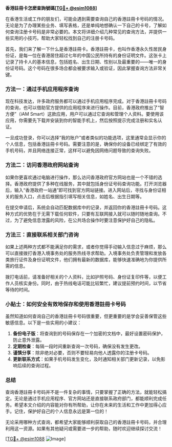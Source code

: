 **香港註冊卡怎麽查詢號碼[[TG💪+ @esim1088](https://t.me/s/esim1088)]**

在香港生活或工作的朋友们，可能会遇到需要查询自己的香港註冊卡号码的情况。无论是为了办理某些业务、填写表格，还是单纯地想确认一下自己的卡号，了解如何查询注册卡号码是非常必要的。本文将详细介绍几种常见的查询方法，并提供一些实用的小技巧，帮助大家轻松找到自己的注册卡号码。

首先，我们来了解一下什么是香港註冊卡。香港註冊卡，也叫作香港永久性居民身份证，是每一位在香港居住超过七年的中国公民所持有的身份证明文件。这张卡上记录了持卡人的基本信息，包括姓名、出生日期、性别以及最重要的——唯一的身份证号码。这个号码在很多场合都会被要求输入或验证，因此掌握查询方法非常关键。

### 方法一：通过手机应用程序查询

现在科技发达，许多政府服务都可以通过手机应用程序完成。对于香港註冊卡号码的查询，也可以借助官方提供的应用程序来进行操作。目前，香港政府推出了“智方便”（iAM Smart）这款应用，用户可以通过它查询和管理个人资料。要使用该应用，你需要先下载并安装到你的智能手机上，然后按照提示完成注册和实名认证。

一旦成功登录，你可以选择“我的账户”或者类似的功能选项，这里通常会显示你的个人信息，包括香港註冊卡号码。需要注意的是，确保你的设备已经绑定了有效的手机号码，并且网络连接正常，这样可以避免因网络问题导致的查询失败。

### 方法二：访问香港政府网站查询

如果你更喜欢通过电脑进行操作，那么访问香港政府官方网站也是一个不错的选择。香港政府提供了多种在线服务，其中就包括身份证号码查询功能。打开浏览器后，输入“香港政府一站通”即可找到官方网站链接。进入网站后，寻找与身份证相关的服务入口，点击后根据指引填写相关信息，如姓名、出生日期等。

在提交申请后，系统会自动匹配数据库中的记录，并返回你的香港註冊卡号码。这种方式的优势在于无需下载任何软件，只要有互联网接入就可以随时随地查询。不过，为了避免信息泄露的风险，在公共场合操作时要注意保护好自己的隐私。

### 方法三：直接联系相关部门咨询

如果上述两种方式都不能满足你的需求，或者你觉得手动输入信息过于麻烦，那么可以直接拨打香港入境事务处的服务热线寻求帮助。入境事务处负责管理和发放各类旅行证件及身份证明文件，他们拥有最新的数据库，能够快速准确地为你提供所需的信息。

拨打电话前，请准备好相关的个人资料，比如护照号码、身份证复印件等，以便工作人员核实身份。同时，由于热线电话可能比较繁忙，建议提前预约时间，以节省等待的时间。

### 小贴士：如何安全有效地保存和使用香港註冊卡号码

虽然知道如何查询自己的香港註冊卡号码很重要，但更重要的是学会妥善保管这些敏感信息。以下是一些实用的小建议：

1. **备份电子版**：将查询到的号码保存在一个加密的文档中，最好设置密码保护，防止意外泄露。
2. **定期检查**：每隔一段时间重新查询一次号码，确保没有发生更改。
3. **谨慎分享**：除非绝对必要，否则不要轻易向他人透露你的注册卡号码。
4. **更新联系方式**：如果手机号码发生变化，及时通知相关部门更新记录，以免影响后续的查询过程。

### 总结

查询香港註冊卡号码并不是一件复杂的事情，只要掌握了正确的方法，就能轻松搞定。无论是通过手机应用程序、官方网站还是直接联系政府部门，都能顺利完成任务。希望本文介绍的内容能对你有所帮助，让你在未来的生活和工作中更加得心应手。记住，保护好自己的个人信息永远是第一位的！

无论采用哪种方式查询，都希望大家能够顺利获取自己的香港註冊卡号码，并合理利用这一资源。如果有其他疑问或需要进一步的帮助，随时欢迎继续探讨交流！ 

[[TG💪+ @esim1088](https://t.me/s/esim1088) ![Image](https://i.postimg.cc/4NQfJmqS/Snipaste-2025-05-13-00-14-12.png)]